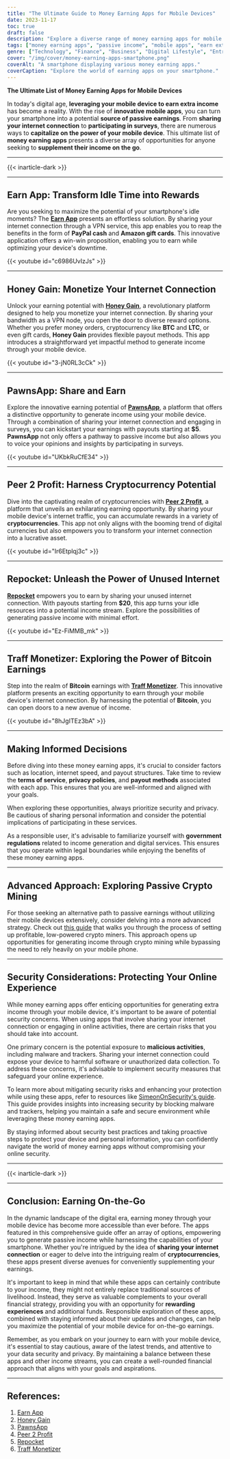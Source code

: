 ```yaml
---
title: "The Ultimate Guide to Money Earning Apps for Mobile Devices"
date: 2023-11-17
toc: true
draft: false
description: "Explore a diverse range of money earning apps for mobile devices that offer passive income opportunities."
tags: ["money earning apps", "passive income", "mobile apps", "earn extra income", "side hustle", "financial strategy", "supplement income", "cryptocurrency earnings", "internet sharing", "mobile rewards", "earn on-the-go", "financial empowerment", "mobile device earnings", "app-based income", "earning potential", "innovative apps", "digital earnings", "income generation"]
genre: ["Technology", "Finance", "Business", "Digital Lifestyle", "Entrepreneurship", "Money Management", "Mobile Apps", "Side Hustles", "Cryptocurrency", "Passive Income"]
cover: "/img/cover/money-earning-apps-smartphone.png"
coverAlt: "A smartphone displaying various money earning apps."
coverCaption: "Explore the world of earning apps on your smartphone."
---
```


**The Ultimate List of Money Earning Apps for Mobile Devices**

In today's digital age, **leveraging your mobile device to earn extra income** has become a reality. With the rise of **innovative mobile apps**, you can turn your smartphone into a potential **source of passive earnings**. From **sharing your internet connection** to **participating in surveys**, there are numerous ways to **capitalize on the power of your mobile device**. This ultimate list of **money earning apps** presents a diverse array of opportunities for anyone seeking to **supplement their income on the go**.

______
{{< inarticle-dark >}}
______

## **Earn App**: Transform Idle Time into Rewards

Are you seeking to maximize the potential of your smartphone's idle moments? The [**Earn App**](https://earnapp.com/i/c1dllee) presents an effortless solution. By sharing your internet connection through a VPN service, this app enables you to reap the benefits in the form of **PayPal cash** and **Amazon gift cards**. This innovative application offers a win-win proposition, enabling you to earn while optimizing your device's downtime.

{{< youtube id="c6986UvIzJs" >}}

______

## **Honey Gain**: Monetize Your Internet Connection

Unlock your earning potential with [**Honey Gain**](https://r.honeygain.me/DAVID07A75), a revolutionary platform designed to help you monetize your internet connection. By sharing your bandwidth as a VPN node, you open the door to diverse reward options. Whether you prefer money orders, cryptocurrency like **BTC** and **LTC**, or even gift cards, **Honey Gain** provides flexible payout methods. This app introduces a straightforward yet impactful method to generate income through your mobile device.


{{< youtube id="3-jN0RL3cCk" >}}

______

## **PawnsApp**: Share and Earn

Explore the innovative earning potential of [**PawnsApp**](https://pawns.app/?r=sos), a platform that offers a distinctive opportunity to generate income using your mobile device. Through a combination of sharing your internet connection and engaging in surveys, you can kickstart your earnings with payouts starting at **$5**. **PawnsApp** not only offers a pathway to passive income but also allows you to voice your opinions and insights by participating in surveys.

{{< youtube id="UKbkRuCfE34" >}}
______

## **Peer 2 Profit**: Harness Cryptocurrency Potential

Dive into the captivating realm of cryptocurrencies with [**Peer 2 Profit**](https://p2pr.me/16538445386293aa3aaec4e), a platform that unveils an exhilarating earning opportunity. By sharing your mobile device's internet traffic, you can accumulate rewards in a variety of **cryptocurrencies**. This app not only aligns with the booming trend of digital currencies but also empowers you to transform your internet connection into a lucrative asset.

{{< youtube id="Ir6Etplqj3c" >}}

______

## **Repocket**: Unleash the Power of Unused Internet

[**Repocket**](https://link.repocket.co/pyqL) empowers you to earn by sharing your unused internet connection. With payouts starting from **$20**, this app turns your idle resources into a potential income stream. Explore the possibilities of generating passive income with minimal effort.

{{< youtube id="Ez-FiMMB_mk" >}}

______

## **Traff Monetizer**: Exploring the Power of Bitcoin Earnings

Step into the realm of **Bitcoin** earnings with [**Traff Monetizer**](https://traffmonetizer.com/?aff=242022). This innovative platform presents an exciting opportunity to earn through your mobile device's internet connection. By harnessing the potential of **Bitcoin**, you can open doors to a new avenue of income.

{{< youtube id="8hJgITEz3bA" >}}

______

## Making Informed Decisions

Before diving into these money earning apps, it's crucial to consider factors such as location, internet speed, and payout structures. Take time to review the **terms of service**, **privacy policies**, and **payout methods** associated with each app. This ensures that you are well-informed and aligned with your goals.

When exploring these opportunities, always prioritize security and privacy. Be cautious of sharing personal information and consider the potential implications of participating in these services.

As a responsible user, it's advisable to familiarize yourself with **government regulations** related to income generation and digital services. This ensures that you operate within legal boundaries while enjoying the benefits of these money earning apps.

______

## **Advanced Approach**: Exploring Passive Crypto Mining

For those seeking an alternative path to passive earnings without utilizing their mobile devices extensively, consider delving into a more advanced strategy. Check out [this guide](https://simeononsecurity.ch/other/creating-profitable-low-powered-crypto-miners/) that walks you through the process of setting up profitable, low-powered crypto miners. This approach opens up opportunities for generating income through crypto mining while bypassing the need to rely heavily on your mobile phone.

______

## **Security Considerations: Protecting Your Online Experience**

While money earning apps offer enticing opportunities for generating extra income through your mobile device, it's important to be aware of potential security concerns. When using apps that involve sharing your internet connection or engaging in online activities, there are certain risks that you should take into account.

One primary concern is the potential exposure to **malicious activities**, including malware and trackers. Sharing your internet connection could expose your device to harmful software or unauthorized data collection. To address these concerns, it's advisable to implement security measures that safeguard your online experience.

To learn more about mitigating security risks and enhancing your protection while using these apps, refer to resources like [SimeonOnSecurity's guide](https://simeononsecurity.ch/other/creating-profitable-low-powered-crypto-miners/#increase-security-by-blocking-malware-and-trackers). This guide provides insights into increasing security by blocking malware and trackers, helping you maintain a safe and secure environment while leveraging these money earning apps.

By staying informed about security best practices and taking proactive steps to protect your device and personal information, you can confidently navigate the world of money earning apps without compromising your online security.

______
{{< inarticle-dark >}}
______

## **Conclusion: Earning On-the-Go**

In the dynamic landscape of the digital era, earning money through your mobile device has become more accessible than ever before. The apps featured in this comprehensive guide offer an array of options, empowering you to generate passive income while harnessing the capabilities of your smartphone. Whether you're intrigued by the idea of **sharing your internet connection** or eager to delve into the intriguing realm of **cryptocurrencies**, these apps present diverse avenues for conveniently supplementing your earnings.

It's important to keep in mind that while these apps can certainly contribute to your income, they might not entirely replace traditional sources of livelihood. Instead, they serve as valuable complements to your overall financial strategy, providing you with an opportunity for **rewarding experiences** and additional funds. Responsible exploration of these apps, combined with staying informed about their updates and changes, can help you maximize the potential of your mobile device for on-the-go earnings.

Remember, as you embark on your journey to earn with your mobile device, it's essential to stay cautious, aware of the latest trends, and attentive to your data security and privacy. By maintaining a balance between these apps and other income streams, you can create a well-rounded financial approach that aligns with your goals and aspirations.
______

## References:

1. [Earn App](https://earnapp.com/i/c1dllee)
2. [Honey Gain](https://r.honeygain.me/DAVID07A75)
3. [PawnsApp](https://pawns.app/?r=sos)
4. [Peer 2 Profit](https://p2pr.me/16538445386293aa3aaec4e)
5. [Repocket](https://link.repocket.co/pyqL)
6. [Traff Monetizer](https://traffmonetizer.com/?aff=242022)
